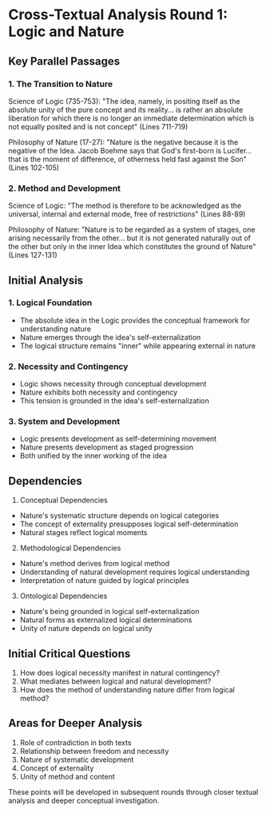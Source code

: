 # Cross-Textual Analysis Round 1: Logic and Nature

## Key Parallel Passages

### 1. The Transition to Nature

Science of Logic (735-753):
"The idea, namely, in positing itself as the absolute unity of the pure concept and its reality... is rather an absolute liberation for which there is no longer an immediate determination which is not equally posited and is not concept" (Lines 711-719)

Philosophy of Nature (17-27):
"Nature is the negative because it is the negative of the Idea. Jacob Boehme says that God's first-born is Lucifer... that is the moment of difference, of otherness held fast against the Son" (Lines 102-105)

### 2. Method and Development

Science of Logic:
"The method is therefore to be acknowledged as the universal, internal and external mode, free of restrictions" (Lines 88-89)

Philosophy of Nature:
"Nature is to be regarded as a system of stages, one arising necessarily from the other... but it is not generated naturally out of the other but only in the inner Idea which constitutes the ground of Nature" (Lines 127-131)

## Initial Analysis

### 1. Logical Foundation
- The absolute idea in the Logic provides the conceptual framework for understanding nature
- Nature emerges through the idea's self-externalization
- The logical structure remains "inner" while appearing external in nature

### 2. Necessity and Contingency
- Logic shows necessity through conceptual development
- Nature exhibits both necessity and contingency
- This tension is grounded in the idea's self-externalization

### 3. System and Development
- Logic presents development as self-determining movement
- Nature presents development as staged progression
- Both unified by the inner working of the idea

## Dependencies

1. Conceptual Dependencies
- Nature's systematic structure depends on logical categories
- The concept of externality presupposes logical self-determination
- Natural stages reflect logical moments

2. Methodological Dependencies
- Nature's method derives from logical method
- Understanding of natural development requires logical understanding
- Interpretation of nature guided by logical principles

3. Ontological Dependencies
- Nature's being grounded in logical self-externalization
- Natural forms as externalized logical determinations
- Unity of nature depends on logical unity

## Initial Critical Questions

1. How does logical necessity manifest in natural contingency?
2. What mediates between logical and natural development?
3. How does the method of understanding nature differ from logical method?

## Areas for Deeper Analysis
1. Role of contradiction in both texts
2. Relationship between freedom and necessity
3. Nature of systematic development
4. Concept of externality
5. Unity of method and content

These points will be developed in subsequent rounds through closer textual analysis and deeper conceptual investigation.